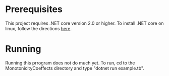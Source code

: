 # Prerequisites

This project requires .NET core version 2.0 or higher. To install .NET core on linux, follow the directions 
[here](https://docs.microsoft.com/en-us/dotnet/core/linux-prerequisites?tabs=netcore2x).

# Running

Running this prrogram does not do much yet.
To run, cd to the MonotonicityCoeffects directory and type "dotnet run example.tb".


